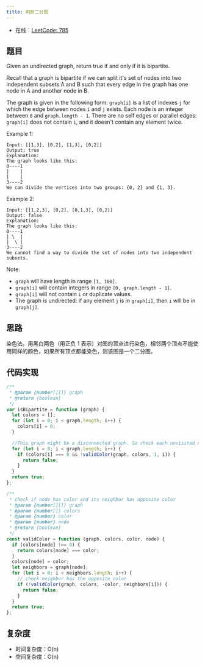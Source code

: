 ```yaml
---
title: 判断二分图
---
```


- 在线：[LeetCode: 785](https://leetcode.com/problems/is-graph-bipartite/)

## 题目

Given an undirected graph, return true if and only if it is bipartite.

Recall that a graph is bipartite if we can split it's set of nodes into two independent subsets A and B such that every edge in the graph has one node in A and another node in B.

The graph is given in the following form: `graph[i]` is a list of indexes `j` for which the edge between nodes `i` and `j` exists. Each node is an integer between `0` and `graph.length - 1`. There are no self edges or parallel edges: `graph[i]` does not contain `i`, and it doesn't contain any element twice.

Example 1:

```text
Input: [[1,3], [0,2], [1,3], [0,2]]
Output: true
Explanation:
The graph looks like this:
0----1
|    |
|    |
3----2
We can divide the vertices into two groups: {0, 2} and {1, 3}.
```

Example 2:

```text
Input: [[1,2,3], [0,2], [0,1,3], [0,2]]
Output: false
Explanation:
The graph looks like this:
0----1
| \  |
|  \ |
3----2
We cannot find a way to divide the set of nodes into two independent subsets.
```

Note:

- `graph` will have length in range `[1, 100]`.
- `graph[i]` will contain integers in range `[0, graph.length - 1]`.
- `graph[i]` will not contain `i` or duplicate values.
- The graph is undirected: if any element `j` is in `graph[i]`, then `i` will be in `graph[j]`.

## 思路

染色法。用黑白两色（用正负 1 表示）对图的顶点进行染色，相邻两个顶点不能使用同样的颜色，如果所有顶点都能染色，则该图是一个二分图。

## 代码实现

```js
/**
 * @param {number[][]} graph
 * @return {boolean}
 */
var isBipartite = function (graph) {
  let colors = [];
  for (let i = 0; i < graph.length; i++) {
    colors[i] = 0;
  }

  //This graph might be a disconnected graph. So check each unvisited node.
  for (let i = 0; i < graph.length; i++) {
    if (colors[i] === 0 && !validColor(graph, colors, 1, i)) {
      return false;
    }
  }
  return true;
};

/**
 * check if node has color and its neighbor has opposite color
 * @param {number[][]} graph
 * @param {number[]} colors
 * @param {number} color
 * @param {number} node
 * @return {boolean}
 */
const validColor = function (graph, colors, color, node) {
  if (colors[node] !== 0) {
    return colors[node] === color;
  }
  colors[node] = color;
  let neighbors = graph[node];
  for (let i = 0; i < neighbors.length; i++) {
    // check neighbor has the opposite color
    if (!validColor(graph, colors, -color, neighbors[i])) {
      return false;
    }
  }
  return true;
};
```

## 复杂度

- 时间复杂度：O(n)
- 空间复杂度：O(n)
